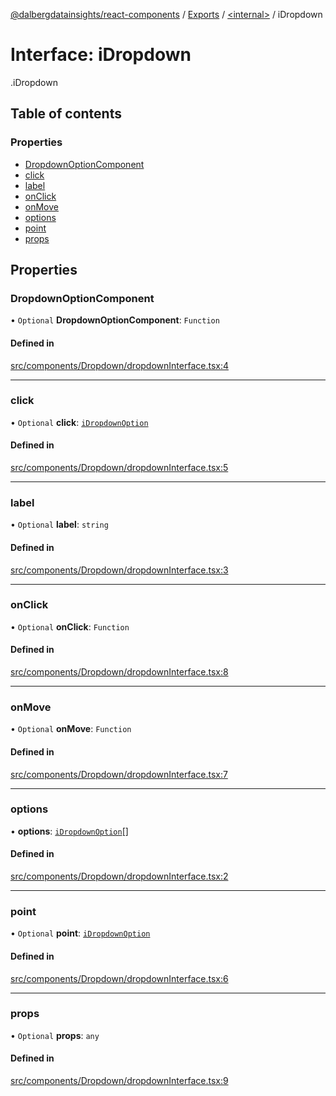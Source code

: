 [@dalbergdatainsights/react-components](../README.md) / [Exports](../modules.md) / [<internal\>](../modules/internal_.md) / iDropdown

# Interface: iDropdown

[<internal>](../modules/internal_.md).iDropdown

## Table of contents

### Properties

- [DropdownOptionComponent](internal_.iDropdown.md#dropdownoptioncomponent)
- [click](internal_.iDropdown.md#click)
- [label](internal_.iDropdown.md#label)
- [onClick](internal_.iDropdown.md#onclick)
- [onMove](internal_.iDropdown.md#onmove)
- [options](internal_.iDropdown.md#options)
- [point](internal_.iDropdown.md#point)
- [props](internal_.iDropdown.md#props)

## Properties

### DropdownOptionComponent

• `Optional` **DropdownOptionComponent**: `Function`

#### Defined in

[src/components/Dropdown/dropdownInterface.tsx:4](https://github.com/DalbergDataInsights/react-components/blob/7951db8/src/components/Dropdown/dropdownInterface.tsx#L4)

___

### click

• `Optional` **click**: [`iDropdownOption`](internal_.iDropdownOption.md)

#### Defined in

[src/components/Dropdown/dropdownInterface.tsx:5](https://github.com/DalbergDataInsights/react-components/blob/7951db8/src/components/Dropdown/dropdownInterface.tsx#L5)

___

### label

• `Optional` **label**: `string`

#### Defined in

[src/components/Dropdown/dropdownInterface.tsx:3](https://github.com/DalbergDataInsights/react-components/blob/7951db8/src/components/Dropdown/dropdownInterface.tsx#L3)

___

### onClick

• `Optional` **onClick**: `Function`

#### Defined in

[src/components/Dropdown/dropdownInterface.tsx:8](https://github.com/DalbergDataInsights/react-components/blob/7951db8/src/components/Dropdown/dropdownInterface.tsx#L8)

___

### onMove

• `Optional` **onMove**: `Function`

#### Defined in

[src/components/Dropdown/dropdownInterface.tsx:7](https://github.com/DalbergDataInsights/react-components/blob/7951db8/src/components/Dropdown/dropdownInterface.tsx#L7)

___

### options

• **options**: [`iDropdownOption`](internal_.iDropdownOption.md)[]

#### Defined in

[src/components/Dropdown/dropdownInterface.tsx:2](https://github.com/DalbergDataInsights/react-components/blob/7951db8/src/components/Dropdown/dropdownInterface.tsx#L2)

___

### point

• `Optional` **point**: [`iDropdownOption`](internal_.iDropdownOption.md)

#### Defined in

[src/components/Dropdown/dropdownInterface.tsx:6](https://github.com/DalbergDataInsights/react-components/blob/7951db8/src/components/Dropdown/dropdownInterface.tsx#L6)

___

### props

• `Optional` **props**: `any`

#### Defined in

[src/components/Dropdown/dropdownInterface.tsx:9](https://github.com/DalbergDataInsights/react-components/blob/7951db8/src/components/Dropdown/dropdownInterface.tsx#L9)
